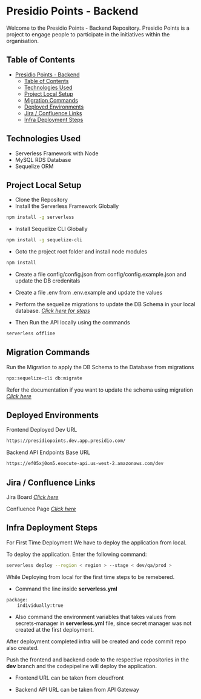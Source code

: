 # Presidio Points - Backend

Welcome to the Presidio Points - Backend Repository. Presidio Points is a project to engage people to participate in the initiatives within the organisation.

## Table of Contents

- [Presidio Points - Backend](#presidio-points---backend)
  - [Table of Contents](#table-of-contents)
  - [Technologies Used](#technologies-used)
  - [Project Local Setup](#project-local-setup)
  - [Migration Commands](#migration-commands)
  - [Deployed Environments](#deployed-environments)
  - [Jira / Confluence Links](#jira--confluence-links)
  - [Infra Deployment Steps](#infra-deployment-steps)

## Technologies Used

* Serverless Framework with Node
* MySQL RDS Database
* Sequelize ORM

## Project Local Setup

* Clone the Repository
* Install the Serverless Framework Globally

```bash
npm install -g serverless
```

* Install Sequelize CLI Globally

```bash
npm install -g sequelize-cli
```

* Goto the project root folder and install node modules

```bash
npm install
```

* Create a file config/config.json from config/config.example.json and update the DB credenitals

* Create a file .env from .env.example and update the values

* Perform the sequelize migrations to update the DB Schema in your local database. [_Click here for steps_](#migration-commands)

* Then Run the API locally using the commands

```bash
serverless offline
```

## Migration Commands

Run the Migration to apply the DB Schema to the Database from migrations

```bash
npx:sequelize-cli db:migrate
```

Refer the documentation if you want to update the schema using migration [_Click here_](https://dev.to/nedsoft/add-new-fields-to-existing-sequelize-migration-3527)

## Deployed Environments

Frontend Deployed Dev URL

```bash
https://presidiopoints.dev.app.presidio.com/
```

Backend API Endpoints Base URL

```bash
https://ef05xj0om5.execute-api.us-west-2.amazonaws.com/dev
```

## Jira / Confluence Links

Jira Board [_Click here_](https://codaglobal.atlassian.net/jira/software/c/projects/PP/boards/589)

Confluence Page [_Click here_](https://codaglobal.atlassian.net/wiki/spaces/PP1/pages/5216305362/Project+Team+and+Links)

## Infra Deployment Steps

For First Time Deployment We have to deploy the application from local.

To deploy the application. Enter the following command:

```bash
serverless deploy --region < region > --stage < dev/qa/prod >
```

While Deploying from local for the first time steps to be remebered.
* Command the line inside **serverless.yml**
  
```bash
package:
    individually:true
```

* Also command the environment variables that takes values from secrets-manager in **serverless.yml** file, since secret manager was not created at the first deployment.

After deployment completed infra will be created and code commit repo also created.

Push the frontend and backend code to the respective repositories in the **dev** branch and the codepipeline will deploy the application.

* Frontend URL can be taken from cloudfront

* Backend API URL can be taken from API Gateway
